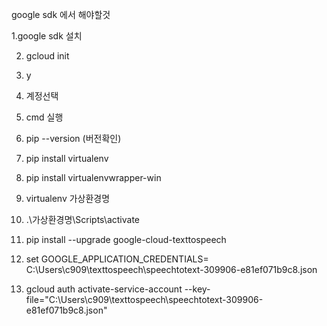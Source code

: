 google sdk 에서 해야할것

1.google sdk 설치

2. gcloud init

3. y

4. 계정선택

5. cmd 실행

6. pip --version (버전확인)

7.  pip install virtualenv

8.  pip install virtualenvwrapper-win

9. virtualenv 가상환경명

10. .\가상환경명\Scripts\activate

11.  pip install --upgrade google-cloud-texttospeech

12. set GOOGLE_APPLICATION_CREDENTIALS= C:\Users\c909\texttospeech\speechtotext-309906-e81ef071b9c8.json

13. gcloud auth activate-service-account --key-file="C:\Users\c909\texttospeech\speechtotext-309906-e81ef071b9c8.json"


